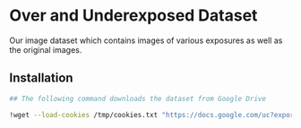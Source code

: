 # Over and Underexposed Dataset

Our image dataset which contains images of various exposures as well as the original images.

## Installation
```bash
## The following command downloads the dataset from Google Drive

!wget --load-cookies /tmp/cookies.txt "https://docs.google.com/uc?export=download&confirm=$(wget --quiet --save-cookies /tmp/cookies.txt --keep-session-cookies --no-check-certificate 'https://docs.google.com/uc?export=download&id=14CkA9OldSeL5dgzyzT6jRfT3I4jpvWHD' -O- | sed -rn 's/.*confirm=([0-9A-Za-z_]+).*/\1\n/p')&id=14CkA9OldSeL5dgzyzT6jRfT3I4jpvWHD" -O overexposed && rm -rf /tmp/cookies.txt
```
